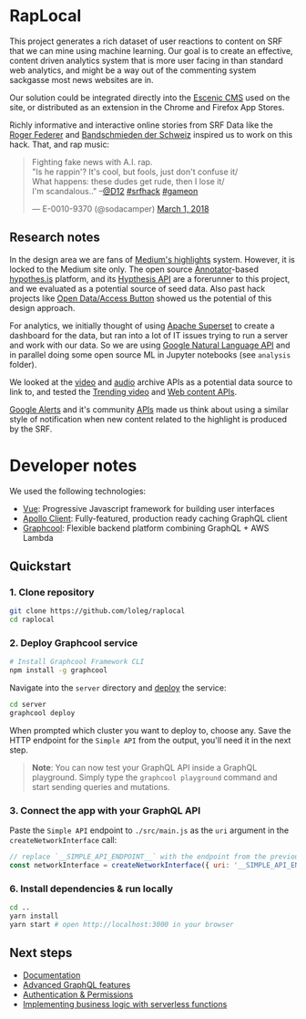 # RapLocal

This project generates a rich dataset of user reactions to content on SRF that we can mine using machine learning. Our goal is to create an effective, content driven analytics system that is more user facing in than standard web analytics, and might be a way out of the commenting system sackgasse most news websites are in.

Our solution could be integrated directly into the [Escenic CMS](http://www.escenic.com/solutions/extensibility) used on the site, or distributed as an extension in the Chrome and Firefox App Stores.

Richly informative and interactive online stories from SRF Data like the [Roger Federer](https://www.srf.ch/static/srf-data/data/2018/federer/) and [Bandschmieden der Schweiz](https://srfdata.github.io/2017-11-bands/) inspired us to work on this hack. That, and rap music:

<blockquote class="twitter-tweet" data-partner="tweetdeck"><p lang="en" dir="ltr">Fighting fake news with A.I. rap.<br>&quot;Is he rappin&#39;? It&#39;s cool, but fools, just don&#39;t confuse it/<br>What happens: these dudes get rude, then I lose it/<br>I&#39;m scandalous..&quot; –<a href="https://twitter.com/D12?ref_src=twsrc%5Etfw">@D12</a> <a href="https://twitter.com/hashtag/srfhack?src=hash&amp;ref_src=twsrc%5Etfw">#srfhack</a> <a href="https://twitter.com/hashtag/gameon?src=hash&amp;ref_src=twsrc%5Etfw">#gameon</a></p>&mdash; E-0010-9370 (@sodacamper) <a href="https://twitter.com/sodacamper/status/969175132211220480?ref_src=twsrc%5Etfw">March 1, 2018</a></blockquote>

## Research notes

In the design area we are fans of [Medium's highlights](https://medium.com/@laurapippinato/highlights) system. However, it is locked to the Medium site only. The open source [Annotator](http://annotatorjs.org/)-based [hypothes.is](https://web.hypothes.is/) platform, and its [Hypthesis API](http://h.readthedocs.io/en/latest/api-reference/#operation/search) are a forerunner to this project, and we evaluated as a potential source of seed data. Also past hack projects like [Open Data/Access Button](http://make.opendata.ch/wiki/project:legal:opendatabutton) showed us the potential of this design approach.

For analytics, we initially thought of using [Apache Superset](https://superset.incubator.apache.org/) to create a dashboard for the data, but ran into a lot of IT issues trying to run a server and work with our data. So we are using [Google Natural Language API](https://console.cloud.google.com/apis/api/language.googleapis.com/overview?pli=1) and in parallel doing some open source ML in Jupyter notebooks (see `analysis` folder).

We looked at the [video](https://developer.srgssr.ch/apis/rts-archives/videos) and [audio](https://developer.srgssr.ch/apis/srgssr-audio) archive APIs as a potential data source to link to, and tested the [Trending video](https://developer.srgssr.ch/apis/srgssr-video/trending) and [Web content APIs](https://developer.srgssr.ch/apis/rts-webcontent).

[Google Alerts](https://www.google.com/alerts) and it's community [APIs](https://github.com/adasq/google-alerts-api) made us think about using a similar style of notification when new content related to the highlight is produced by the SRF.

# Developer notes

We used the following technologies:

* [Vue](https://vuejs.org/): Progressive Javascript framework for building user interfaces
* [Apollo Client](https://github.com/apollographql/apollo-client): Fully-featured, production ready caching GraphQL client
* [Graphcool](https://www.graph.cool): Flexible backend platform combining GraphQL + AWS Lambda

## Quickstart

<!--
For more information on how to get started [refer to the full vue-apollo-instagram tutorial](https://www.graph.cool/docs/quickstart/).
-->

### 1. Clone repository

```sh
git clone https://github.com/loleg/raplocal
cd raplocal
```


### 2. Deploy Graphcool service

```sh
# Install Graphcool Framework CLI
npm install -g graphcool
```

Navigate into the `server` directory and [deploy](https://docs-next.graph.cool/reference/graphcool-cli/commands-aiteerae6l#graphcool-deploy) the service:

```sh
cd server
graphcool deploy
```

When prompted which cluster you want to deploy to, choose any. Save the HTTP endpoint for the `Simple API` from the output, you'll need it in the next step.

> **Note**: You can now test your GraphQL API inside a GraphQL playground. Simply type the `graphcool playground` command and start sending queries and mutations.

### 3. Connect the app with your GraphQL API

Paste the `Simple API` endpoint to `./src/main.js` as the `uri` argument in the `createNetworkInterface` call:

```js
// replace `__SIMPLE_API_ENDPOINT__` with the endpoint from the previous step
const networkInterface = createNetworkInterface({ uri: '__SIMPLE_API_ENDPOINT__' })
```

### 6. Install dependencies & run locally

```sh
cd ..
yarn install
yarn start # open http://localhost:3000 in your browser
```

## Next steps

* [Documentation](https://docs-next.graph.cool)
* [Advanced GraphQL features](https://www.graph.cool/docs/tutorials/advanced-features-eath7duf7d/)
* [Authentication & Permissions](https://www.graph.cool/docs/reference/authorization/overview-iegoo0heez/)
* [Implementing business logic with serverless functions](https://www.graph.cool/docs/reference/functions/overview-boo6uteemo/)
